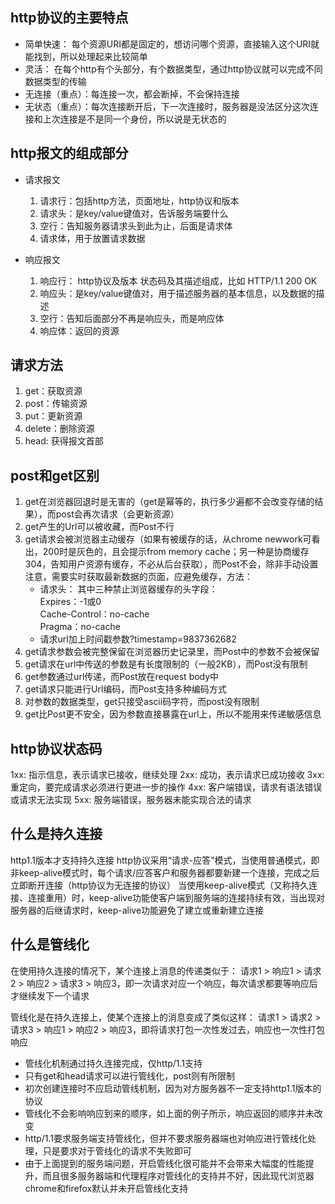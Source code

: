 ## http协议的主要特点
* 简单快速： 每个资源URI都是固定的，想访问哪个资源，直接输入这个URI就能找到，所以处理起来比较简单
* 灵活： 在每个http有个头部分，有个数据类型，通过http协议就可以完成不同数据类型的传输
* 无连接（重点）：每连接一次，都会断掉，不会保持连接
* 无状态（重点）：每次连接断开后，下一次连接时，服务器是没法区分这次连接和上次连接是不是同一个身份，所以说是无状态的

## http报文的组成部分
* 请求报文
  1. 请求行：包括http方法，页面地址，http协议和版本
  2. 请求头：是key/value键值对，告诉服务端要什么
  3. 空行：告知服务器请求头到此为止，后面是请求体
  4. 请求体，用于放置请求数据

* 响应报文
  1. 响应行： http协议及版本 状态码及其描述组成，比如 HTTP/1.1 200 OK
  2. 响应头：是key/value键值对，用于描述服务器的基本信息，以及数据的描述
  3. 空行：告知后面部分不再是响应头，而是响应体
  4. 响应体：返回的资源 

## 请求方法
1. get：获取资源
2. post：传输资源
3. put：更新资源
4. delete：删除资源
5. head: 获得报文首部

## post和get区别
1. get在浏览器回退时是无害的（get是幂等的，执行多少遍都不会改变存储的结果），而post会再次请求（会更新资源）
2. get产生的Url可以被收藏，而Post不行
3. get请求会被浏览器主动缓存（如果有被缓存的话，从chrome newwork可看出，200时是灰色的，且会提示from memory cache；另一种是协商缓存304，告知用户资源有缓存，不必从后台获取），而Post不会，除非手动设置
    注意，需要实时获取最新数据的页面，应避免缓存，方法：
      * 请求头：
        其中三种禁止浏览器缓存的头字段：  
          Expires：-1或0  
          Cache-Control：no-cache  
          Pragma：no-cache  
      * 请求url加上时间戳参数?timestamp=9837362682  
4. get请求参数会被完整保留在浏览器历史记录里，而Post中的参数不会被保留
5. get请求在url中传送的参数是有长度限制的（一般2KB），而Post没有限制
6. get参数通过url传递，而Post放在request body中
7. get请求只能进行Url编码，而Post支持多种编码方式
8. 对参数的数据类型，get只接受ascii码字符，而post没有限制
9. get比Post更不安全，因为参数直接暴露在url上，所以不能用来传递敏感信息

## http协议状态码
1xx: 指示信息，表示请求已接收，继续处理
2xx: 成功，表示请求已成功接收
3xx: 重定向，要完成请求必须进行更进一步的操作
4xx: 客户端错误，请求有语法错误或请求无法实现
5xx: 服务端错误，服务器未能实现合法的请求

## 什么是持久连接
http1.1版本才支持持久连接
http协议采用“请求-应答”模式，当使用普通模式，即非keep-alive模式时，每个请求/应答客户和服务器都要新建一个连接，完成之后立即断开连接（http协议为无连接的协议）
当使用keep-alive模式（又称持久连接、连接重用）时，keep-alive功能使客户端到服务端的连接持续有效，当出现对服务器的后继请求时，keep-alive功能避免了建立或重新建立连接

## 什么是管线化
在使用持久连接的情况下，某个连接上消息的传递类似于：
请求1 > 响应1 > 请求2 > 响应2 > 请求3 > 响应3，即一次请求对应一个响应，每次请求都要等响应后才继续发下一个请求

管线化是在持久连接上，使某个连接上的消息变成了类似这样：
请求1 > 请求2 > 请求3 > 响应1 > 响应2 > 响应3，即将请求打包一次性发过去，响应也一次性打包响应
* 管线化机制通过持久连接完成，仅http/1.1支持
* 只有get和head请求可以进行管线化，post则有所限制
* 初次创建连接时不应启动管线机制，因为对方服务器不一定支持http1.1版本的协议
* 管线化不会影响响应到来的顺序，如上面的例子所示，响应返回的顺序并未改变
* http/1.1要求服务端支持管线化，但并不要求服务器端也对响应进行管线化处理，只是要求对于管线化的请求不失败即可
* 由于上面提到的服务端问题，开启管线化很可能并不会带来大幅度的性能提升，而且很多服务器端和代理程序对管线化的支持并不好，因此现代浏览器chrome和firefox默认并未开启管线化支持